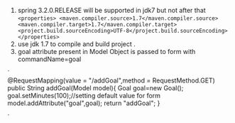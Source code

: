 1.   spring 3.2.0.RELEASE will be supported in jdk7 but not after that
     `<properties>
     <maven.compiler.source>1.7</maven.compiler.source>
     <maven.compiler.target>1.7</maven.compiler.target>
     <project.build.sourceEncoding>UTF-8</project.build.sourceEncoding>
     </properties>`
2. use jdk 1.7 to compile and build project .
3. goal attribute present in Model Object is passed to form with commandName=goal

`   
   @RequestMapping(value = "/addGoal",method = RequestMethod.GET)
   public String addGoal(Model model){
   Goal goal=new Goal();
   goal.setMinutes(100);//setting default value for form
   model.addAttribute("goal",goal);
   return "addGoal";
   }

`